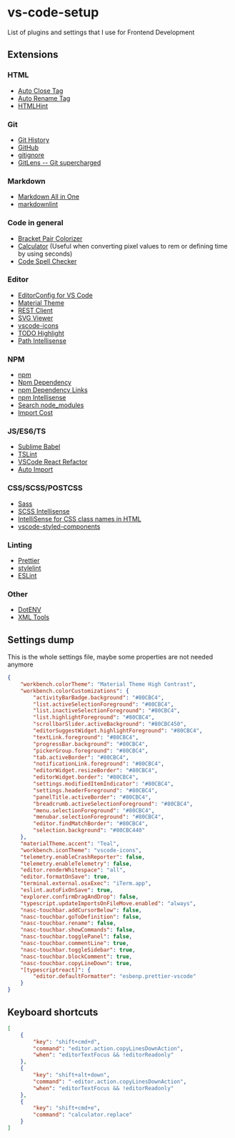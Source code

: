 # vs-code-setup
List of plugins and settings that I use for Frontend Development

## Extensions

### HTML

- [Auto Close Tag](https://github.com/formulahendry/vscode-auto-close-tag)
- [Auto Rename Tag](https://github.com/formulahendry/vscode-auto-rename-tag)
- [HTMLHint](https://github.com/Microsoft/vscode-htmlhint)

### Git

- [Git History](https://github.com/DonJayamanne/gitHistoryVSCode)
- [GitHub](https://github.com/KnisterPeter/vscode-github)
- [gitignore](https://github.com/CodeZombieCH/vscode-gitignore)
- [GitLens -- Git supercharged](https://github.com/eamodio/vscode-gitlens)

### Markdown

- [Markdown All in One](https://github.com/yzhang-gh/vscode-markdown)
- [markdownlint](https://github.com/DavidAnson/vscode-markdownlint)

### Code in general

- [Bracket Pair Colorizer](https://github.com/CoenraadS/BracketPair)
- [Calculator](https://github.com/lixquid/vscode-calculator) (Useful when converting pixel values to rem or defining time by using seconds)
- [Code Spell Checker](https://github.com/streetsidesoftware/vscode-spell-checker)

### Editor

- [EditorConfig for VS Code](https://github.com/editorconfig/editorconfig-vscode)
- [Material Theme](https://github.com/equinusocio/vsc-material-theme)
- [REST Client](https://github.com/Huachao/vscode-restclient.git)
- [SVG Viewer](https://github.com/cssho/vscode-svgviewer)
- [vscode-icons](https://github.com/vscode-icons/vscode-icons)
- [TODO Highlight](https://github.com/wayou/vscode-todo-highlight)
- [Path Intellisense](https://github.com/ChristianKohler/PathIntellisense)

### NPM

- [npm](https://github.com/Microsoft/vscode-npm-scripts)
- [Npm Dependency](https://github.com/leftstick/vscode-npm-dependency)
- [npm Dependency Links](https://github.com/herrmannplatz/npm-dependency-links)
- [npm Intellisense](https://github.com/ChristianKohler/NpmIntellisense)
- [Search node_modules](https://github.com/jasonnutter/vscode-search-node-modules)
- [Import Cost](https://github.com/wix/import-cost)

### JS/ES6/TS

- [Sublime Babel](https://github.com/joshpeng/Sublime-Babel-VSCode)
- [TSLint](https://github.com/Microsoft/vscode-typescript-tslint-plugin)
- [VSCode React Refactor](https://github.com/planbcoding/vscode-react-refactor)
- [Auto Import](https://marketplace.visualstudio.com/items?itemName=steoates.autoimport)

### CSS/SCSS/POSTCSS

- [Sass](https://github.com/robinbentley/vscode-sass-indented)
- [SCSS Intellisense](https://github.com/mrmlnc/vscode-scss)
- [IntelliSense for CSS class names in HTML](https://github.com/Zignd/HTML-CSS-Class-Completion)
- [vscode-styled-components](https://github.com/styled-components/vscode-styled-components)

### Linting

- [Prettier](https://github.com/prettier/prettier-vscode)
- [stylelint](https://github.com/shinnn/vscode-stylelint)
- [ESLint](https://github.com/Microsoft/vscode-eslint)

### Other

- [DotENV](https://github.com/mikestead/vscode-dotenv)
- [XML Tools](https://github.com/DotJoshJohnson/vscode-xml)

## Settings dump

This is the whole settings file, maybe some properties are not needed anymore

```json
{
    "workbench.colorTheme": "Material Theme High Contrast",
    "workbench.colorCustomizations": {
        "activityBarBadge.background": "#80CBC4",
        "list.activeSelectionForeground": "#80CBC4",
        "list.inactiveSelectionForeground": "#80CBC4",
        "list.highlightForeground": "#80CBC4",
        "scrollbarSlider.activeBackground": "#80CBC450",
        "editorSuggestWidget.highlightForeground": "#80CBC4",
        "textLink.foreground": "#80CBC4",
        "progressBar.background": "#80CBC4",
        "pickerGroup.foreground": "#80CBC4",
        "tab.activeBorder": "#80CBC4",
        "notificationLink.foreground": "#80CBC4",
        "editorWidget.resizeBorder": "#80CBC4",
        "editorWidget.border": "#80CBC4",
        "settings.modifiedItemIndicator": "#80CBC4",
        "settings.headerForeground": "#80CBC4",
        "panelTitle.activeBorder": "#80CBC4",
        "breadcrumb.activeSelectionForeground": "#80CBC4",
        "menu.selectionForeground": "#80CBC4",
        "menubar.selectionForeground": "#80CBC4",
        "editor.findMatchBorder": "#80CBC4",
        "selection.background": "#80CBC440"
    },
    "materialTheme.accent": "Teal",
    "workbench.iconTheme": "vscode-icons",
    "telemetry.enableCrashReporter": false,
    "telemetry.enableTelemetry": false,
    "editor.renderWhitespace": "all",
    "editor.formatOnSave": true,
    "terminal.external.osxExec": "iTerm.app",
    "eslint.autoFixOnSave": true,
    "explorer.confirmDragAndDrop": false,
    "typescript.updateImportsOnFileMove.enabled": "always",
    "nasc-touchbar.addCursorBelow": false,
    "nasc-touchbar.goToDefinition": false,
    "nasc-touchbar.rename": false,
    "nasc-touchbar.showCommands": false,
    "nasc-touchbar.togglePanel": false,
    "nasc-touchbar.commentLine": true,
    "nasc-touchbar.toggleSidebar": true,
    "nasc-touchbar.blockComment": true,
    "nasc-touchbar.copyLineDown": true,
    "[typescriptreact]": {
        "editor.defaultFormatter": "esbenp.prettier-vscode"
    }
}
```

## Keyboard shortcuts

```json
[
    {
        "key": "shift+cmd+d",
        "command": "editor.action.copyLinesDownAction",
        "when": "editorTextFocus && !editorReadonly"
    },
    {
        "key": "shift+alt+down",
        "command": "-editor.action.copyLinesDownAction",
        "when": "editorTextFocus && !editorReadonly"
    },
    {
        "key": "shift+cmd+e",
        "command": "calculator.replace"
    }
]
```
